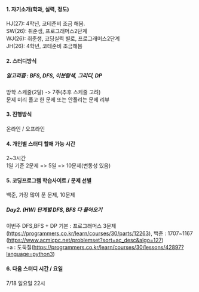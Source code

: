 #### 1. 자기소개(학과, 실력, 정도)   

HJ(27): 4학년, 코테준비 조금 해봄.   
SW(26): 취준생, 프로그래머스2단계   
WJ(26): 취준생, 코딩실력 별로, 프로그래머스2단계   
JH(26): 4학년, 코테준비 조금해봄   

#### 2. 스터디방식 
##### 알고리즘 : BFS, DFS, 이분탐색, 그리디, DP
방학 스케줄(2달) -> 7주(추후 스케줄 고려)  
문제 미리 풀고 한 문제 또는 안풀리는 문제 리뷰       
#### 3. 진행방식   
온라인 / 오프라인
#### 4. 개인별 스터디 할애 가능 시간   
2~3시간   
1일 기준 2문제 => 5일 => 10문제(변동성 있음)
#### 5. 코딩프로그램 학습사이트 / 문제 선별   
백준, 가장 많이 푼 문제, 10문제   
##### Day2. (HW) 단계별 DFS, BFS 다 풀어오기
이번주 DFS,BFS + DP
기본 : 프로그래머스 3문제(https://programmers.co.kr/learn/courses/30/parts/12263), 
백준 : 1707~1167 (https://www.acmicpc.net/problemset?sort=ac_desc&algo=127)   
    +a : 도둑질(https://programmers.co.kr/learn/courses/30/lessons/42897?language=python3)
#### 6. 다음 스터디 시간 / 요일
7/18 일요일 22시
